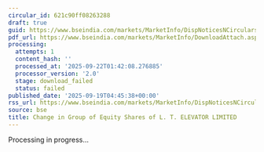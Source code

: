 ```yaml
---
circular_id: 621c90ff08263288
draft: true
guid: https://www.bseindia.com/markets/MarketInfo/DispNoticesNCirculars.aspx?Noticeid={2DE19922-8F8A-4A4B-B121-1FEC2B0175C9}&noticeno=20250919-1&dt=09/19/2025&icount=1&totcount=44&flag=0
pdf_url: https://www.bseindia.com/markets/MarketInfo/DownloadAttach.aspx?id=20250919-1&attachedId=
processing:
  attempts: 1
  content_hash: ''
  processed_at: '2025-09-22T01:42:08.276885'
  processor_version: '2.0'
  stage: download_failed
  status: failed
published_date: '2025-09-19T04:45:38+00:00'
rss_url: https://www.bseindia.com/markets/MarketInfo/DispNoticesNCirculars.aspx?Noticeid={2DE19922-8F8A-4A4B-B121-1FEC2B0175C9}&noticeno=20250919-1&dt=09/19/2025&icount=1&totcount=44&flag=0
source: bse
title: Change in Group of Equity Shares of L. T. ELEVATOR LIMITED
---
```


Processing in progress...